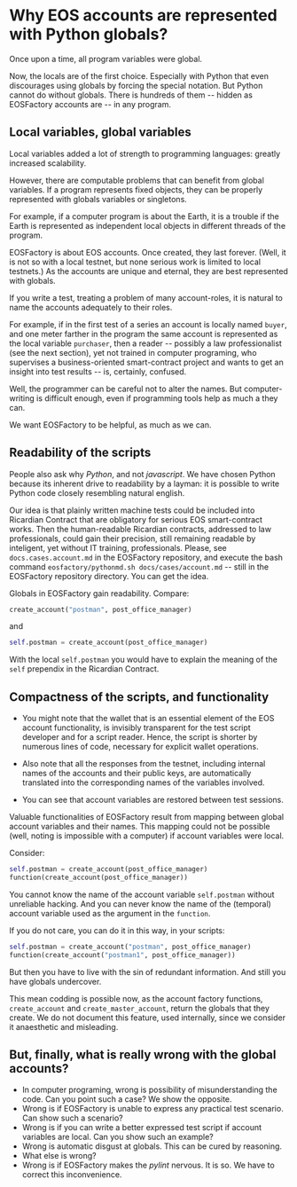 # Why EOS accounts are represented with Python globals?

Once upon a time, all program variables were global.

Now, the locals are of the first choice. Especially with Python that even discourages using globals by forcing the special notation. But Python cannot do without globals. There is hundreds of them -- hidden as EOSFactory accounts are -- in any program.

## Local variables, global variables

Local variables added a lot of strength to programming languages: greatly increased scalability. 

However, there are computable problems that can benefit from global variables. If a program represents fixed objects, they can be properly represented with globals variables or singletons.

For example, if a computer program is about the Earth, it is a trouble if the Earth is represented as independent local objects in different threads of the program.

EOSFactory is about EOS accounts. Once created, they last forever. (Well, it is not so with a local testnet, but none serious work is limited to local testnets.) As the accounts are unique and eternal, they are best represented with globals.

If you write a test, treating a problem of many account-roles, it is natural to name the accounts adequately to their roles.

For example, if in the first test of a series an account is locally named `buyer`, and one meter farther in the program the same account is represented as the local variable `purchaser`, then a reader -- possibly a law professionalist (see the next section), yet not trained in computer programing, who supervises a business-oriented smart-contract project and wants to get an insight into test results -- is, certainly, confused.

Well, the programmer can be careful not to alter the names. But computer-writing is difficult enough, even if programming tools help as much a they can.

We want EOSFactory to be helpful, as much as we can.

## Readability of the scripts

People also ask why *Python*, and not *javascript*. We have chosen Python because its inherent drive to readability by a layman: it is possible to write Python code closely resembling natural english. 

Our idea is that plainly written machine tests could be included into Ricardian Contract that are obligatory for serious EOS smart-contract works. Then the human-readable Ricardian contracts, addressed to law professionals, could gain their precision, still remaining readable by inteligent, yet without IT training, professionals. Please, see `docs.cases.account.md` in the EOSFactory repository, and execute the bash command `eosfactory/pythonmd.sh docs/cases/account.md` -- still in the EOSFactory repository directory. You can get the idea.

Globals in EOSFactory gain readability. Compare:

```python
create_account("postman", post_office_manager)
```
and

```python
self.postman = create_account(post_office_manager)
```

With the local `self.postman` you would have to explain the meaning of the `self` prependix in the Ricardian Contract.

## Compactness of the scripts, and functionality

* You might note that the wallet that is an essential element of the EOS account functionality, is invisibly transparent for the test script developer and for a script reader. Hence, the script is shorter by numerous lines of code, necessary for explicit wallet operations. 

* Also note that all the responses from the testnet, including internal names of the accounts and their public keys, are automatically translated into the corresponding names of the variables involved.

* You can see that account variables are restored between test sessions.


Valuable functionalities of EOSFactory result from mapping between global account variables and their names. This mapping could not be possible (well, noting is impossible with a computer) if account variables were local.

Consider:

```python
self.postman = create_account(post_office_manager)
function(create_account(post_office_manager))
```

You cannot know the name of the account variable `self.postman` without unreliable hacking. And you can never know the name of the (temporal) account variable used as the argument in the `function`.

If you do not care, you can do it in this way, in your scripts:

```python
self.postman = create_account("postman", post_office_manager)
function(create_account("postman1", post_office_manager))
```
But then you have to live with the sin of redundant information. And still you have globals undercover.

This mean codding is possible now, as the account factory functions, `create_account` and `create_master_account`, return the globals that they create. We do not document this feature, used internally, since we consider it anaesthetic and misleading.

## But, finally, what is really wrong with the global accounts?

* In computer programing, wrong is possibility of misunderstanding the code. Can you point such a case? We show the opposite.
* Wrong is if EOSFactory is unable to express any practical test scenario. Can show such a scenario?
* Wrong is if you can write a better expressed test script if account variables are local. Can you show such an example?
* Wrong is automatic disgust at globals. This can be cured by reasoning.
* What else is wrong?
* Wrong is if EOSFactory makes the *pylint* nervous. It is so. We have to correct this inconvenience.

